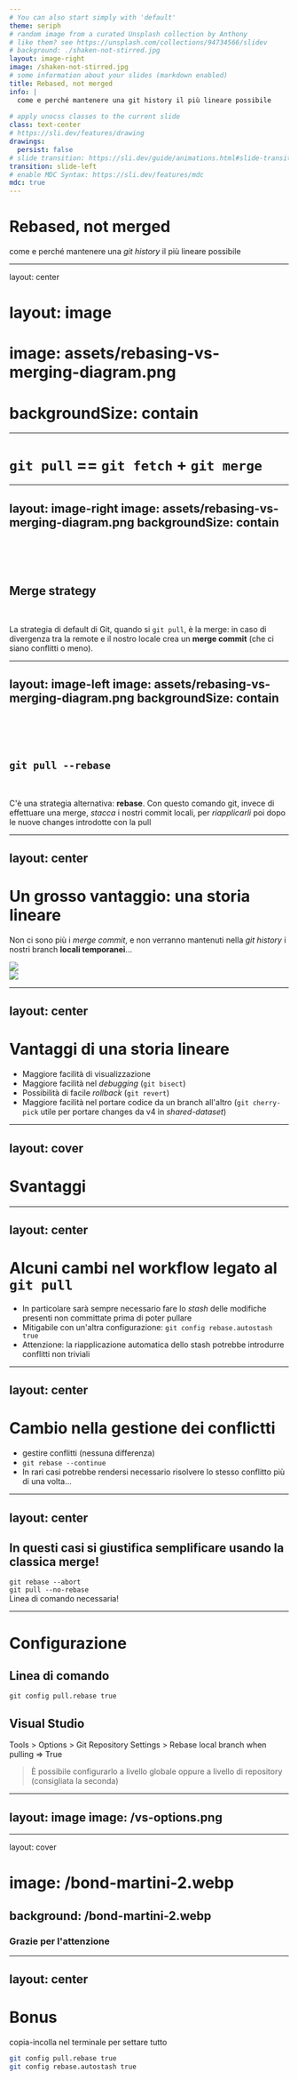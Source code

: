 ```yaml
---
# You can also start simply with 'default'
theme: seriph
# random image from a curated Unsplash collection by Anthony
# like them? see https://unsplash.com/collections/94734566/slidev
# background: ./shaken-not-stirred.jpg
layout: image-right
image: /shaken-not-stirred.jpg
# some information about your slides (markdown enabled)
title: Rebased, not merged
info: |
  come e perché mantenere una git history il più lineare possibile
  
# apply unocss classes to the current slide
class: text-center
# https://sli.dev/features/drawing
drawings:
  persist: false
# slide transition: https://sli.dev/guide/animations.html#slide-transitions
transition: slide-left
# enable MDC Syntax: https://sli.dev/features/mdc
mdc: true
---
```


<div class="h-100 flex flex-col justify-center">
    <h1>Rebased, not merged</h1>
    <div>come e perché mantenere una <em>git history</em> il più lineare possibile</div>
</div>

<!-- Setting `pull.rebase = true` in the Git config is a great way to avoid unnecessary merge commits and keep the Git history cleaner. However, it's important to educate your team about some **changes in behavior** they might encounter after enabling this setting, especially since they're used to their IDE handling Git operations for them. Here's what they might notice: -->

---
layout: center
# layout: image
# image: assets/rebasing-vs-merging-diagram.png
# backgroundSize: contain
---

# `git pull` == `git fetch` + `git merge`

---
layout: image-right
image: assets/rebasing-vs-merging-diagram.png
backgroundSize: contain
---

<br><br><br>
## Merge strategy

<br>

La strategia di default di Git, quando si `git pull`, è la merge: in caso di divergenza tra la remote e il nostro locale crea un **merge commit** (che ci siano conflitti o meno).

---
layout: image-left
image: assets/rebasing-vs-merging-diagram.png
backgroundSize: contain
---

<br><br><br>
## `git pull --rebase`

<br>

C'è una strategia alternativa: **rebase**. Con questo comando git, invece di effettuare una merge, *stacca* i nostri commit locali, per *riapplicarli* poi dopo le nuove changes introdotte con la pull

---
layout: center
---

# Un grosso vantaggio: una storia lineare
Non ci sono più i *merge commit*, e non verranno mantenuti nella *git history* i nostri branch **locali temporanei**...

<div v-click class="flex flex-col items-center">
  <div><img src="/git-history-rotated.png" class="mt-8 block mx-auto" /></div>
  <div><img class="h-70 pt-4" src="/stop-arnold.png" /></div>
</div>

---
layout: center
---

# Vantaggi di una storia lineare
- Maggiore facilità di visualizzazione
- Maggiore facilità nel *debugging* (`git bisect`)
- Possibilità di facile *rollback* (`git revert`)
- Maggiore facilità nel portare codice da un branch all'altro (`git cherry-pick` utile per portare changes da v4 in *shared-dataset*)

---
layout: cover
---

# Svantaggi

---
layout: center
---

# Alcuni cambi nel workflow legato al `git pull`
- In particolare sarà sempre necessario fare lo *stash* delle modifiche presenti non committate prima di poter pullare
- Mitigabile con un'altra configurazione: `git config rebase.autostash true`
- Attenzione: la riapplicazione automatica dello stash potrebbe introdurre conflitti non triviali

---
layout: center
---

# Cambio nella gestione dei conflictti
- gestire conflitti (nessuna differenza)
- `git rebase --continue`
- In rari casi potrebbe rendersi necessario risolvere lo stesso conflitto più di una volta...

---
layout: center
---

## In questi casi si giustifica semplificare usando la classica merge!
<div class="flex flex-col justify-center items-center mt-8">
    <div v-click><code>git rebase --abort</code></div>
    <div v-click><code>git pull --no-rebase</code></div>
    <div v-click class="text-red">Linea di comando necessaria!</div>
</div>

---

# Configurazione

## Linea di comando
`git config pull.rebase true`

## Visual Studio
Tools > Options > Git Repository Settings > Rebase local branch when pulling => True
> È possibile configurarlo a livello globale oppure a livello di repository (consigliata la seconda)

---
layout: image
image: /vs-options.png
---

---
layout: cover
# image: /bond-martini-2.webp
background: /bond-martini-2.webp
---

<h3 class="mt-80">Grazie per l'attenzione</h3>

---
layout: center
---

# Bonus

copia-incolla nel terminale per settare tutto

```bash
git config pull.rebase true
git config rebase.autostash true
```
